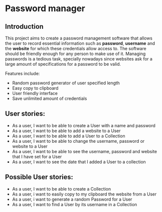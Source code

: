 # Password manager 

## Introduction
This project aims to create a password management software that allows the user to record essential information such as **password**, **username** 
and the **website** for which these credentials allow access to. The software should be friendly enough for any person to make use of it.
Managing passwords is a tedious task, specially nowadays since websites ask for a large amount of specifications for a password to be valid.


Features include:
- Random password generator of user specified length
- Easy copy to clipboard
- User friendly interface
- Save unlimited amount of credentials

## User stories:
- As a user, I want to be able to create a User with a name and password
- As a user, I want to be able to add a website to a User
- As a user, I want to be able to add a User to a Collection
- As a user, I want to be able to change the username, password or website to a User
- As a user, I want to be able to see the username, password and website that I have set for a User
- As a user, I want to see the date that I added a User to a collection

## Possible User stories:
- As a user, I want to be able to create a Collection 
- As a user, i want to easily copy to my clipboard the website from a User
- As a user, i want to generate a random Password for a User
- As a user, I want to find a User by its username in a Collection